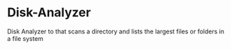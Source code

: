 # Disk-Analyzer
Disk Analyzer to that scans a directory and lists the largest files or folders in a file system
